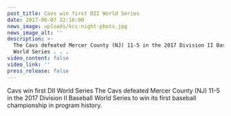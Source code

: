 ```yaml
---
post_title: Cavs win first DII World Series
date: 2017-06-07 22:16:00
news_image: uploads/kcc-night-photo.jpg
news_image_alt: ''
description: >-
  The Cavs defeated Mercer County (NJ) 11-5 in the 2017 Division II Baseball
  World Series . . .
video_content: false
video_link: ''
press_release: false
---
```


Cavs win first DII World Series
​The Cavs defeated Mercer County (NJ) 11-5 in the 2017 Division II Baseball World Series to win its first baseball championship in program history.
